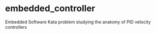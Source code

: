 # embedded_controller
Embedded Software Kata problem studying the anatomy of PID velocity controllers
